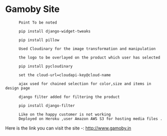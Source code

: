 # Gamoby Site
             
          Point To be noted

          pip install django-widget-tweaks

          pip install pillow 
          
          Used Cloudinary for the image transformation and manipulation 
          
          the logo to be overlayed on the product which user has selected
          
          pip install pycloudinary
          
          set the cloud-url=cloudapi-key@cloud-name
          
          ajax used for chained selection for color,size and items in design page 
          
          django filter added for filtering the product 
          
          pip install django-filter
          
          Like on the happy customer is not working 
          Deployed on Heroku ,user Amazon AWS S3 for hosting media files .
          
   Here is the link you can visit the site -: http://www.gamoby.in
          

